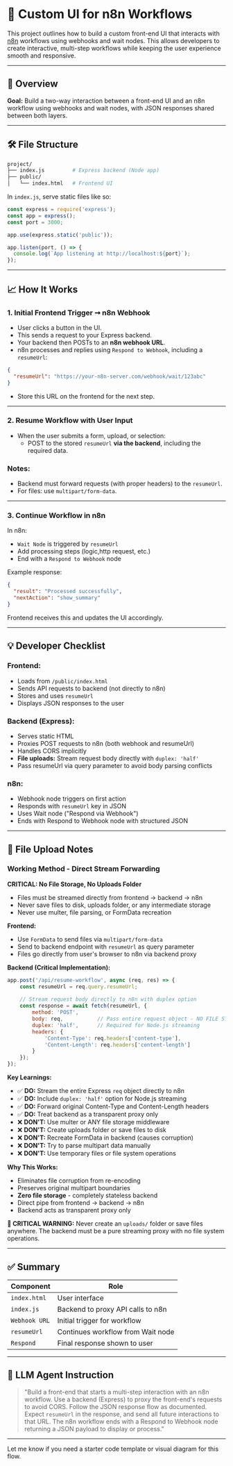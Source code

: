 # 🧠 Custom UI for n8n Workflows

This project outlines how to build a custom front-end UI that interacts with [n8n](http://localhost:5678) workflows using webhooks and wait nodes. This allows developers to create interactive, multi-step workflows while keeping the user experience smooth and responsive.

---

## 📅 Overview

**Goal:** Build a two-way interaction between a front-end UI and an n8n workflow using webhooks and wait nodes, with JSON responses shared between both layers.

---

## 🛠️ File Structure

```bash
project/
├── index.js         # Express backend (Node app)
├── public/
│   └── index.html   # Frontend UI
```

In `index.js`, serve static files like so:

```js
const express = require('express');
const app = express();
const port = 3000;

app.use(express.static('public'));

app.listen(port, () => {
  console.log(`App listening at http://localhost:${port}`);
});
```

---

## 📈 How It Works

### 1. Initial Frontend Trigger ➞ n8n Webhook

- User clicks a button in the UI.
- This sends a request to your Express backend.
- Your backend then POSTs to an **n8n webhook URL**.
- n8n processes and replies using `Respond to Webhook`, including a `resumeUrl`:

```json
{
  "resumeUrl": "https://your-n8n-server.com/webhook/wait/123abc"
}
```

- Store this URL on the frontend for the next step.

---

### 2. Resume Workflow with User Input

- When the user submits a form, upload, or selection:
  - POST to the stored `resumeUrl` **via the backend**, including the required data.

### Notes:

- Backend must forward requests (with proper headers) to the `resumeUrl`.
- For files: use `multipart/form-data`.

---

### 3. Continue Workflow in n8n

In n8n:

- `Wait Node` is triggered by `resumeUrl`
- Add processing steps (logic,http request, etc.)
- End with a `Respond to Webhook` node

Example response:

```json
{
  "result": "Processed successfully",
  "nextAction": "show_summary"
}
```

Frontend receives this and updates the UI accordingly.

---

## 💡 Developer Checklist

### Frontend:

- Loads from `/public/index.html`
- Sends API requests to backend (not directly to n8n)
- Stores and uses `resumeUrl`
- Displays JSON responses to the user

### Backend (Express):

- Serves static HTML
- Proxies POST requests to n8n (both webhook and resumeUrl)
- Handles CORS implicitly
- **File uploads:** Stream request body directly with `duplex: 'half'`
- Pass resumeUrl via query parameter to avoid body parsing conflicts

### n8n:

- Webhook node triggers on first action
- Responds with `resumeUrl` key in JSON
- Uses Wait node ("Respond via Webhook")
- Ends with Respond to Webhook node with structured JSON

---

## 📂 File Upload Notes

### Working Method - Direct Stream Forwarding

**CRITICAL: No File Storage, No Uploads Folder**
- Files must be streamed directly from frontend → backend → n8n
- Never save files to disk, uploads folder, or any intermediate storage
- Never use multer, file parsing, or FormData recreation

**Frontend:**
- Use `FormData` to send files via `multipart/form-data`
- Send to backend endpoint with `resumeUrl` as query parameter
- Files go directly from user's browser to n8n via backend proxy

**Backend (Critical Implementation):**
```javascript
app.post('/api/resume-workflow', async (req, res) => {
    const resumeUrl = req.query.resumeUrl;
    
    // Stream request body directly to n8n with duplex option
    const response = await fetch(resumeUrl, {
        method: 'POST',
        body: req,           // Pass entire request object - NO FILE STORAGE
        duplex: 'half',      // Required for Node.js streaming
        headers: {
            'Content-Type': req.headers['content-type'],
            'Content-Length': req.headers['content-length']
        }
    });
});
```

**Key Learnings:**
- ✅ **DO:** Stream the entire Express `req` object directly to n8n
- ✅ **DO:** Include `duplex: 'half'` option for Node.js streaming
- ✅ **DO:** Forward original Content-Type and Content-Length headers
- ✅ **DO:** Treat backend as a transparent proxy only
- ❌ **DON'T:** Use multer or ANY file storage middleware
- ❌ **DON'T:** Create uploads folder or save files to disk
- ❌ **DON'T:** Recreate FormData in backend (causes corruption)
- ❌ **DON'T:** Try to parse multipart data manually
- ❌ **DON'T:** Use temporary files or file system operations

**Why This Works:**
- Eliminates file corruption from re-encoding
- Preserves original multipart boundaries
- **Zero file storage** - completely stateless backend
- Direct pipe from frontend → backend → n8n
- Backend acts as transparent proxy only

**🚨 CRITICAL WARNING:**
Never create an `uploads/` folder or save files anywhere. The backend must be a pure streaming proxy with no file system operations.

---

## ✅ Summary

| Component     | Role                              |
| ------------- | --------------------------------- |
| `index.html`  | User interface                    |
| `index.js`    | Backend to proxy API calls to n8n |
| `Webhook URL` | Initial trigger for workflow      |
| `resumeUrl`   | Continues workflow from Wait node |
| `Respond`     | Final response shown to user      |

---

## 🧩 LLM Agent Instruction

> "Build a front-end that starts a multi-step interaction with an n8n workflow. Use a backend (Express) to proxy the front-end's requests to avoid CORS. Follow the JSON response flow as documented. Expect `resumeUrl` in the response, and send all future interactions to that URL. The n8n workflow ends with a Respond to Webhook node returning a JSON payload to display or process."

---

Let me know if you need a starter code template or visual diagram for this flow.


